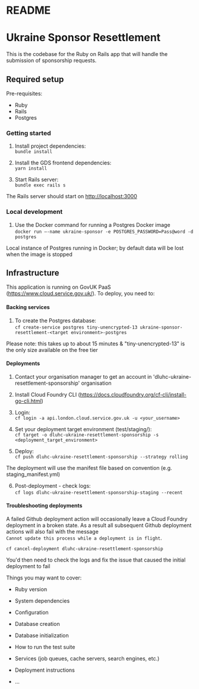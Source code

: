 # README

# Ukraine Sponsor Resettlement

This is the codebase for the Ruby on Rails app that will handle the submission of sponsorship requests.

## Required setup

Pre-requisites:

- Ruby
- Rails
- Postgres

### Getting started

1. Install project dependencies:\
`bundle install`

2. Install the GDS frontend dependencies:\
`yarn install`

3. Start Rails server:\
`bundle exec rails s`

The Rails server should start on <http://localhost:3000>

### Local development

1. Use the Docker command for running a Postgres Docker image\
`docker run —-name ukraine-sponsor -e POSTGRES_PASSWORD=Pass@word -d postgres`

Local instance of Postgres running in Docker; by default data will be lost when the image is stopped

## Infrastructure

This application is running on GovUK PaaS (https://www.cloud.service.gov.uk/). To deploy, you need to:

#### Backing services

1. To create the Postgres database:\
`cf create-service postgres tiny-unencrypted-13 ukraine-sponsor-resettlement-<target environment>-postgres`
 
Please note: this takes up to about 15 minutes & "tiny-unencrypted-13" is the only size available on the free tier
 
#### Deployments
1. Contact your organisation manager to get an account in 'dluhc-ukraine-resettlement-sponsorship' organisation

2. Install Cloud Foundry CLI (https://docs.cloudfoundry.org/cf-cli/install-go-cli.html)

3. Login:\
`cf login -a api.london.cloud.service.gov.uk -u <your_username>`

4. Set your deployment target environment (test/staging/):\
`cf target -o dluhc-ukraine-resettlement-sponsorship -s <deployment_target_environment>`

5. Deploy:\
`cf push dluhc-ukraine-resettlement-sponsorship --strategy rolling`

The deployment will use the manifest file based on convention (e.g. staging_manifest.yml)

6. Post-deployment - check logs:\
`cf logs dluhc-ukraine-resettlement-sponsorship-staging --recent`

#### Troubleshooting deployments

A failed Github deployment action will occasionally leave a Cloud Foundry 
deployment in a broken state. As a result all subsequent Github deployment 
actions will also fail with the message\
`Cannot update this process while a deployment is in flight`.

`
cf cancel-deployment dluhc-ukraine-resettlement-sponsorship
`

You'd then need to check the logs and fix the issue that caused the initial deployment to fail



Things you may want to cover:

* Ruby version

* System dependencies

* Configuration

* Database creation

* Database initialization

* How to run the test suite

* Services (job queues, cache servers, search engines, etc.)

* Deployment instructions

* ...
